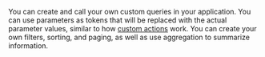 You can create and call your own custom queries in your application. You can use parameters as tokens that will be replaced with the actual parameter values, similar to how [custom actions](customactions.md) work. You can create your own filters, sorting, and paging, as well as use aggregation to summarize information.
